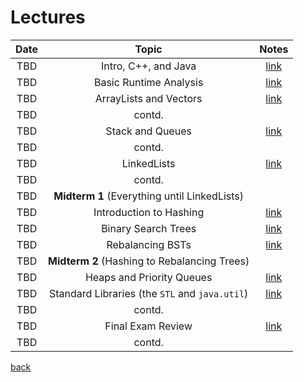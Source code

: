 # Lectures

Date | Topic | Notes
:---: | :---: | :---:
TBD | Intro, C++, and Java | [link](./Lectures/intro.md)
TBD | Basic Runtime Analysis | [link](./Lectures/runtime.md)
TBD | ArrayLists and Vectors | [link](./Lectures/arraylists_vectors.md)
TBD | contd. |
TBD | Stack and Queues | [link](./Lectures/stacks_queues.md)
TBD | contd. |
TBD | LinkedLists | [link](./Lectures/linkedlists.md)
TBD | contd. |
TBD | **Midterm 1** (Everything until LinkedLists) |
TBD | Introduction to Hashing | [link](./Lectures/hashing.md)
TBD | Binary Search Trees | [link](./Lectures/BSTs.md)
TBD | Rebalancing BSTs | [link](./Lectures/rebalancing.md)
TBD | **Midterm 2** (Hashing to Rebalancing Trees) |
TBD | Heaps and Priority Queues | [link](./Lectures/heaps_pqs.md)
TBD | Standard Libraries (the `STL` and `java.util`) | [link](./Lectures/libraries.md)
TBD | contd. |
TBD | Final Exam Review | [link](./Lectures/review.md)
TBD | contd.

[back](index.md)